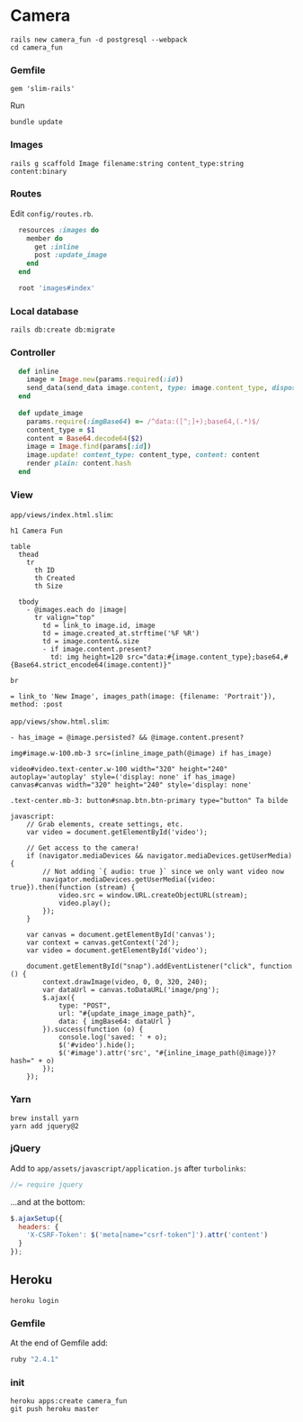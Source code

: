 Camera
======

```
rails new camera_fun -d postgresql --webpack
cd camera_fun
```

### Gemfile

    gem 'slim-rails'

Run

    bundle update

### Images

    rails g scaffold Image filename:string content_type:string content:binary

### Routes

Edit `config/routes.rb`.

```ruby
  resources :images do
    member do
      get :inline
      post :update_image
    end
  end

  root 'images#index'
```

### Local database

    rails db:create db:migrate
    
### Controller

```ruby
  def inline
    image = Image.new(params.required(:id))
    send_data(send_data image.content, type: image.content_type, disposition: 'inline')
  end
  
  def update_image
    params.require(:imgBase64) =~ /^data:([^;]+);base64,(.*)$/
    content_type = $1
    content = Base64.decode64($2)
    image = Image.find(params[:id])
    image.update! content_type: content_type, content: content
    render plain: content.hash
  end
```

### View

`app/views/index.html.slim`:

```slim
h1 Camera Fun

table
  thead
    tr
      th ID
      th Created
      th Size

  tbody
    - @images.each do |image|
      tr valign="top"
        td = link_to image.id, image
        td = image.created_at.strftime('%F %R')
        td = image.content&.size
        - if image.content.present?
          td: img height=120 src="data:#{image.content_type};base64,#{Base64.strict_encode64(image.content)}"

br

= link_to 'New Image', images_path(image: {filename: 'Portrait'}), method: :post
```


`app/views/show.html.slim`:

```slim
- has_image = @image.persisted? && @image.content.present?

img#image.w-100.mb-3 src=(inline_image_path(@image) if has_image)

video#video.text-center.w-100 width="320" height="240" autoplay='autoplay' style=('display: none' if has_image)
canvas#canvas width="320" height="240" style='display: none'

.text-center.mb-3: button#snap.btn.btn-primary type="button" Ta bilde

javascript:
    // Grab elements, create settings, etc.
    var video = document.getElementById('video');

    // Get access to the camera!
    if (navigator.mediaDevices && navigator.mediaDevices.getUserMedia) {
        // Not adding `{ audio: true }` since we only want video now
        navigator.mediaDevices.getUserMedia({video: true}).then(function (stream) {
            video.src = window.URL.createObjectURL(stream);
            video.play();
        });
    }

    var canvas = document.getElementById('canvas');
    var context = canvas.getContext('2d');
    var video = document.getElementById('video');

    document.getElementById("snap").addEventListener("click", function () {
        context.drawImage(video, 0, 0, 320, 240);
        var dataUrl = canvas.toDataURL('image/png');
        $.ajax({
            type: "POST",
            url: "#{update_image_image_path}",
            data: { imgBase64: dataUrl }
        }).success(function (o) {
            console.log('saved: ' + o);
            $('#video').hide();
            $('#image').attr('src', "#{inline_image_path(@image)}?hash=" + o)
        });
    });
```

### Yarn

    brew install yarn
    yarn add jquery@2
    
### jQuery

Add to `app/assets/javascript/application.js` after `turbolinks`:

```javascript
//= require jquery
```

...and at the bottom:

```javascript
$.ajaxSetup({
  headers: {
    'X-CSRF-Token': $('meta[name="csrf-token"]').attr('content')
  }
});
```

## Heroku

    heroku login

### Gemfile

At the end of Gemfile add:

```ruby
ruby "2.4.1"
```

### init

    heroku apps:create camera_fun
    git push heroku master
